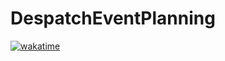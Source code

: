# DespatchEventPlanning
[![wakatime](https://wakatime.com/badge/github/RexActor/DespatchEventPlanning.svg)](https://wakatime.com/badge/github/RexActor/DespatchEventPlanning)
